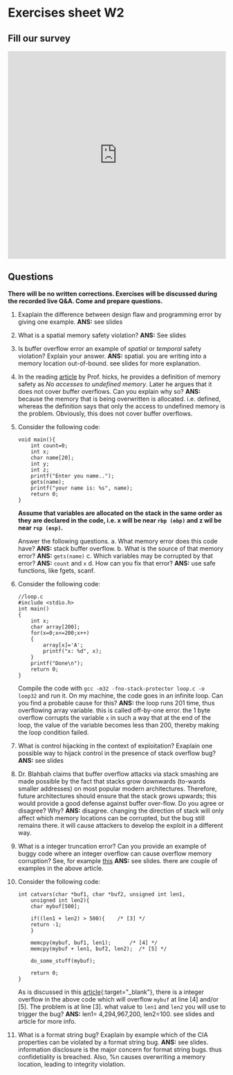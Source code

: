 # Exercises sheet W2

## Fill our survey

<iframe width="640px" height= "480px" src= "https://forms.office.com/Pages/ResponsePage.aspx?id=MH_ksn3NTkql2rGM8aQVG5N9pWWUNd5Khd6GR62JgsZURFFGVlRYNjFDTDVUWjlQUFpZNFJXVE9NMC4u&embed=true" frameborder= "0" marginwidth= "0" marginheight= "0" style= "border: none; max-width:100%; max-height:100vh" allowfullscreen webkitallowfullscreen mozallowfullscreen msallowfullscreen> </iframe>

## Questions

**There will be no written corrections. Exercises will be discussed during the recorded live Q&A. Come and prepare questions.**

1. Exaplain the difference between design flaw and programming error by giving one example.
	**ANS:** see slides
2. What is a spatial memory safety violation?
	**ANS:** See slides
3. Is buffer overflow error an example of *spatial* or *temporal* safety  violation? Explain your answer.
	**ANS:** spatial. you are writing into a memory location out-of-bound. see slides for more explanation.
4. In the reading [article](http://www.pl-enthusiast.net/2014/07/21/memory-safety/)  by Prof. hicks, he provides a definition of memory safety as *No accesses to undefined memory*. Later he argues that it does not cover buffer overflows. Can you explain why so?
	**ANS:** because the memory that is being overwritten is allocated. i.e. defined, whereas the definition says that only the access to undefined memory is the problem. Obviously, this does not cover buffer overflows. 
	
5. Consider the following code:  
    ```
    void main(){
    	int count=0;
    	int x;
    	char name[20];
    	int y;
    	int z;
    	printf("Enter you name..");
    	gets(name);
    	printf("your name is: %s", name);
    	return 0;
    }
    ```
    **Assume that variables are allocated on the stack in the same order as they are declared in the code, i.e. x will be near `rbp (ebp)` and z wil be near `rsp (esp)`.**

    Answer the following questions.
    	a. What memory error does this code have?
 	**ANS:** stack buffer overflow.
 	b. What is the source of that memory error?
 	**ANS:** `gets(name)`
 	c. Which variables may be corrupted by that error?
 	**ANS:** `count` and `x`
 	d. How can you fix that error?
 	**ANS:** use safe functions, like fgets, scanf.

6. Consider the following code:
    ```
    //loop.c
    #include <stdio.h>
    int main()
    {
        int x;
        char array[200];
        for(x=0;x<=200;x++)
        {
        	array[x]='A';
        	printf("x: %d", x);
        }
        printf("Done\n");
        return 0;
    }
    ```
     Compile the code with `gcc -m32 -fno-stack-protector loop.c -o loop32` and run it. On my machine, the code goes in an infinite loop. Can you find a probable cause for this?
     **ANS:** the loop runs 201 time, thus overflowing array variable. this is called off-by-one error. the 1 byte overflow corrupts the variable `x` in such a way that at the end of the loop, the value of the variable becomes less than 200, thereby making the loop condition failed. 
 
7. What is control hijacking in the context of exploitation? Exaplain one possible way to hijack control in the presence of stack overflow bug?
	**ANS:** see slides

8. Dr. Blahbah claims that buffer overflow attacks via stack smashing are made possible by the fact that stacks grow downwards (to-wards smaller addresses) on most popular modern architectures. Therefore, future architectures should ensure that the stack grows upwards; this would provide a good defense against buffer over-flow. Do you agree or disagree? Why?
	**ANS:** disagree. changing the direction of stack  will only affect which memory locations can be corrupted, but the bug still remains there. it will cause attackers to develop the exploit in a different way. 

9. What is a integer truncation error? Can you provide an example of buggy code where an integer overflow can cause overflow memory corruption? See, for example [this](http://phrack.org/issues/60/10.html)
	**ANS:** see slides. there are couple of examples in the above article. 

10. Consider the following code:


		int catvars(char *buf1, char *buf2, unsigned int len1,
			unsigned int len2){
		    char mybuf[500];

		    if((len1 + len2) > 500){    /* [3] */
			return -1;
		    }

		    memcpy(mybuf, buf1, len1);      /* [4] */
		    memcpy(mybuf + len1, buf2, len2);  /* [5] */

		    do_some_stuff(mybuf);

		    return 0;
		}



	As is discussed in this [article](http://phrack.org/issues/60/10.html){:target="_blank"}, there is a integer overflow in the above code which will overflow `mybuf` at line [4] and/or [5]. The problem is at line [3]. what value to `len1` and `len2` you will use to trigger the bug?
	**ANS:** len1= 4,294,967,200, len2=100. see slides and article for more info.  
	
11. What is a format string bug? Exaplain by example which of the CIA properties can be violated by a format string bug.
	**ANS:** see slides. information disclosure is the major concern for format string bugs. thus confidetiality is breached. Also, %n causes overwriting a memory location, leading to integrity violation.